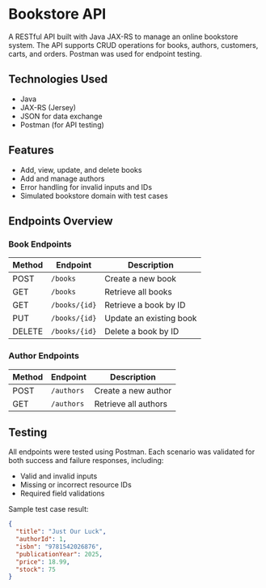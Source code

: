 # Bookstore API

A RESTful API built with Java JAX-RS to manage an online bookstore system. The API supports CRUD operations for books, authors, customers, carts, and orders. Postman was used for endpoint testing.

## Technologies Used
- Java
- JAX-RS (Jersey)
- JSON for data exchange
- Postman (for API testing)

## Features
- Add, view, update, and delete books
- Add and manage authors
- Error handling for invalid inputs and IDs
- Simulated bookstore domain with test cases

## Endpoints Overview

### Book Endpoints
| Method | Endpoint         | Description               |
|--------|------------------|---------------------------|
| POST   | `/books`         | Create a new book         |
| GET    | `/books`         | Retrieve all books        |
| GET    | `/books/{id}`    | Retrieve a book by ID     |
| PUT    | `/books/{id}`    | Update an existing book   |
| DELETE | `/books/{id}`    | Delete a book by ID       |

### Author Endpoints
| Method | Endpoint          | Description              |
|--------|-------------------|--------------------------|
| POST   | `/authors`        | Create a new author      |
| GET    | `/authors`        | Retrieve all authors     |

## Testing
All endpoints were tested using Postman. Each scenario was validated for both success and failure responses, including:
- Valid and invalid inputs
- Missing or incorrect resource IDs
- Required field validations

Sample test case result:
```json
{
  "title": "Just Our Luck",
  "authorId": 1,
  "isbn": "9781542026876",
  "publicationYear": 2025,
  "price": 18.99,
  "stock": 75
}
